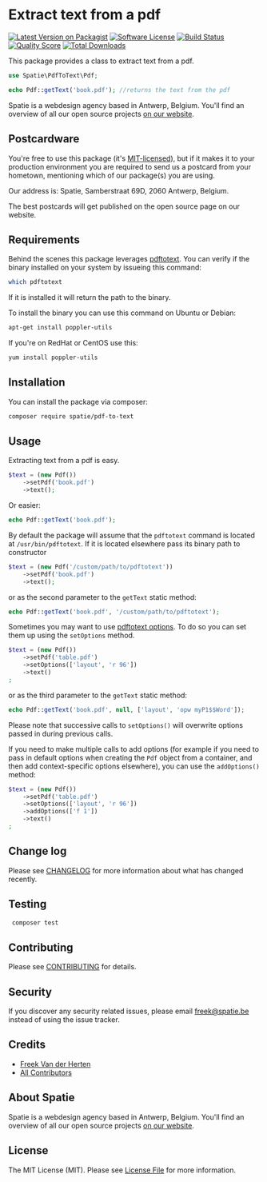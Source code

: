 # Extract text from a pdf

[![Latest Version on Packagist](https://img.shields.io/packagist/v/spatie/pdf-to-text.svg?style=flat-square)](https://packagist.org/packages/spatie/pdf-to-text)
[![Software License](https://img.shields.io/badge/license-MIT-brightgreen.svg?style=flat-square)](LICENSE.md)
[![Build Status](https://img.shields.io/travis/spatie/pdf-to-text/master.svg?style=flat-square)](https://travis-ci.org/spatie/pdf-to-text)
[![Quality Score](https://img.shields.io/scrutinizer/g/spatie/pdf-to-text.svg?style=flat-square)](https://scrutinizer-ci.com/g/spatie/pdf-to-text)
[![Total Downloads](https://img.shields.io/packagist/dt/spatie/pdf-to-text.svg?style=flat-square)](https://packagist.org/packages/spatie/pdf-to-text)

This package provides a class to extract text from a pdf.

```php
use Spatie\PdfToText\Pdf;

echo Pdf::getText('book.pdf'); //returns the text from the pdf
```

Spatie is a webdesign agency based in Antwerp, Belgium. You'll find an overview of all our open source projects [on our website](https://spatie.be/opensource).

## Postcardware

You're free to use this package (it's [MIT-licensed](LICENSE.md)), but if it makes it to your production environment you are required to send us a postcard from your hometown, mentioning which of our package(s) you are using.

Our address is: Spatie, Samberstraat 69D, 2060 Antwerp, Belgium.

The best postcards will get published on the open source page on our website.

## Requirements

Behind the scenes this package leverages [pdftotext](https://en.wikipedia.org/wiki/Pdftotext). You can verify if the binary installed on your system by issueing this command:

```bash
which pdftotext
```

If it is installed it will return the path to the binary.

To install the binary you can use this command on Ubuntu or Debian:

```bash
apt-get install poppler-utils
```

If you're on RedHat or CentOS use this:

```bash
yum install poppler-utils
```

## Installation

You can install the package via composer:

```bash
composer require spatie/pdf-to-text
```

## Usage

Extracting text from a pdf is easy.

```php
$text = (new Pdf())
    ->setPdf('book.pdf')
    ->text();
```

Or easier:

```php
echo Pdf::getText('book.pdf');
```

By default the package will assume that the `pdftotext` command is located at `/usr/bin/pdftotext`.
If it is located elsewhere pass its binary path to constructor

```php
$text = (new Pdf('/custom/path/to/pdftotext'))
    ->setPdf('book.pdf')
    ->text();
```

or as the second parameter to the `getText` static method:

```php
echo Pdf::getText('book.pdf', '/custom/path/to/pdftotext');
```

Sometimes you may want to use [pdftotext options](https://linux.die.net/man/1/pdftotext). To do so you can set them up using the `setOptions` method.

```php
$text = (new Pdf())
    ->setPdf('table.pdf')
    ->setOptions(['layout', 'r 96'])
    ->text()
;
```

or as the third parameter to the `getText` static method:

```php
echo Pdf::getText('book.pdf', null, ['layout', 'opw myP1$$Word']);
```

Please note that successive calls to `setOptions()` will overwrite options passed in during previous calls. 

If you need to make multiple calls to add options (for example if you need to pass in default options when creating 
the `Pdf` object from a container, and then add context-specific options elsewhere), you can use the `addOptions()` method:
 
 ```php
 $text = (new Pdf())
     ->setPdf('table.pdf')
     ->setOptions(['layout', 'r 96'])
     ->addOptions(['f 1'])
     ->text()
 ;
 ```

## Change log

Please see [CHANGELOG](CHANGELOG.md) for more information about what has changed recently.

## Testing

```bash
 composer test
```

## Contributing

Please see [CONTRIBUTING](CONTRIBUTING.md) for details.

## Security

If you discover any security related issues, please email freek@spatie.be instead of using the issue tracker.

## Credits

- [Freek Van der Herten](https://github.com/freekmurze)
- [All Contributors](../../contributors)

## About Spatie

Spatie is a webdesign agency based in Antwerp, Belgium. You'll find an overview of all our open source projects [on our website](https://spatie.be/opensource).

## License

The MIT License (MIT). Please see [License File](LICENSE.md) for more information.

